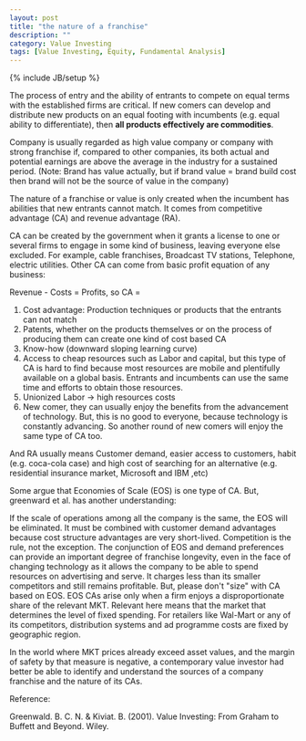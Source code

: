 ```yaml
---
layout: post
title: "the nature of a franchise"
description: ""
category: Value Investing
tags: [Value Investing, Equity, Fundamental Analysis]
---
```

{% include JB/setup %}

The process of entry and the ability of entrants to compete on equal terms with the established firms are critical. If new comers can develop and distribute new products on an equal footing with incumbents (e.g. equal ability to differentiate), then **all products effectively are commodities**.

Company is usually regarded as high value company or company with strong franchise if, compared to other companies, its both actual and potential earnings are above the average in the industry for a sustained period. (Note: Brand has value actually, but if brand value = brand build cost then brand will not be the source of value in the company)

The nature of a franchise or value is only created when the incumbent has abilities that new entrants cannot match. It comes from competitive advantage (CA) and revenue advantage (RA).

CA can be created by the government when it grants a license to one or several firms to engage in some kind of business, leaving everyone else excluded. For example, cable franchises, Broadcast TV stations, Telephone, electric utilities. Other CA can come from basic profit equation of any business:

Revenue - Costs = Profits, so CA =

1. Cost advantage: Production techniques or products that the entrants can not match
2. Patents, whether on the products themselves or on the process of producing them can create one kind of cost based CA
3. Know-how (downward sloping learning curve)
4. Access to cheap resources such as Labor and capital, but this type of CA is hard to find because most resources are mobile and plentifully available on a global basis. Entrants and incumbents can use the same time and efforts to obtain those resources.
5. Unionized Labor -> high resources costs
6. New comer, they can usually enjoy the benefits from the advancement of technology. But, this is no good to everyone, because technology is constantly advancing. So another round of new comers will enjoy the same type of CA too.

And RA usually means Customer demand, easier access to customers, habit (e.g. coca-cola case) and high cost of searching for an alternative (e.g. residential insurance market, Microsoft and IBM ,etc)

Some argue that Economies of Scale (EOS) is one type of CA. But, greenward et al. has another understanding:

If the scale of operations among all the company is the same, the EOS will be eliminated. It must be combined with customer demand advantages because cost structure advantages are very short-lived. Competition is the rule, not the exception. The conjunction of EOS and demand preferences can provide an important degree of franchise longevity, even in the face of changing technology as it allows the company to be able to spend resources on advertising and serve. It charges less than its smaller competitors and still remains profitable. But, please don't "size" with CA based on EOS. EOS CAs arise only when a firm enjoys a disproportionate share of the relevant MKT. Relevant here means that the market that determines the level of fixed spending. For retailers like Wal-Mart or any of its competitors, distribution systems and ad programme costs are fixed by geographic region.

In the world where MKT prices already exceed asset values, and the margin of safety by that measure is negative, a contemporary value investor had better be able to identify and understand the sources of a company franchise and the nature of its CAs.



Reference:

Greenwald. B. C. N. & Kiviat. B. (2001). Value Investing: From Graham to Buffett and Beyond. Wiley.

